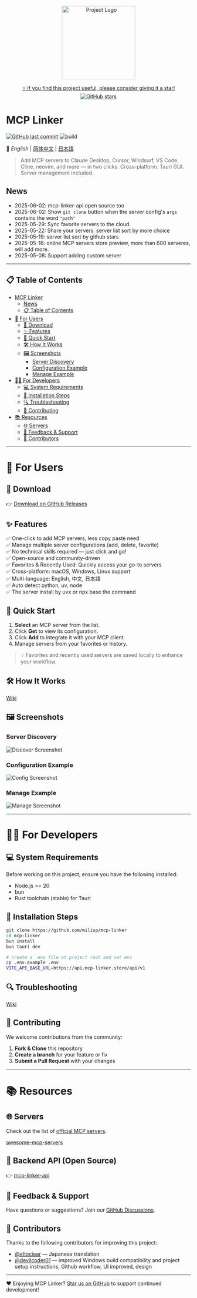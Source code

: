<p align="center">
  <img src="public/logo.png" alt="Project Logo" width="200" />
</p>

<p align="center">
  <a href="https://github.com/milisp/mcp-linker/stargazers">
    ⭐ If you find this project useful, please consider giving it a star!
  </a>
  <br/>
  <a href="https://github.com/milisp/mcp-linker">
    <img src="https://img.shields.io/github/stars/milisp/mcp-linker?style=social" alt="
GitHub stars"/>
  </a>
</p>

# MCP Linker

 [![GitHub last commit](https://img.shields.io/github/last-commit/milisp/mcp-linker)](https://github.com/milisp/mcp-linker/commits)
![build](https://github.com/milisp/mcp-linker/actions/workflows/tauri-ci-win.yml/badge.svg)

📘 _English_ | [简体中文](./docs/README.zh-CN.md) | [日本語](./docs/README.ja-JP.md) 

> Add MCP servers to Claude Desktop, Cursor, Windsurf, VS Code, Cline, neovim, and more — in two clicks. Cross-platform. Tauri GUI. Server management included.

## News

- 2025-06-02: mcp-linker-api open source too
- 2025-06-02: Show `git clone` button when the server config's `args` contains the word `"path"`    
- 2025-05-29: Sync favorite servers to the cloud.
- 2025-05-22: Share your servers. server list sort by more choice
- 2025-05-19: server list sort by github stars  
- 2025-05-16: online MCP servers store preview, more than 600 serveres, will add more.
- 2025-05-08: Support adding custom server  

---

## 📋 Table of Contents
- [MCP Linker](#mcp-linker)
  - [News](#news)
  - [📋 Table of Contents](#-table-of-contents)
- [👤 For Users](#-for-users)
  - [🔽 Download](#-download)
  - [✨ Features](#-features)
  - [🚀 Quick Start](#-quick-start)
  - [🛠️ How It Works](#️-how-it-works)
  - [🖼️ Screenshots](#️-screenshots)
    - [Server Discovery](#server-discovery)
    - [Configuration Example](#configuration-example)
    - [Manage Example](#manage-example)
- [👨‍💻 For Developers](#-for-developers)
  - [💻 System Requirements](#-system-requirements)
  - [🔧 Installation Steps](#-installation-steps)
  - [🔍 Troubleshooting](#-troubleshooting)
  - [🤝 Contributing](#-contributing)
- [📚 Resources](#-resources)
  - [🌐 Servers](#-servers)
  - [💬 Feedback \& Support](#-feedback--support)
  - [🎉 Contributors](#-contributors)

---

# 👤 For Users

## 🔽 Download

👉 [Download on GitHub Releases](https://github.com/milisp/mcp-linker/releases)

## ✨ Features

✅ One-click to add MCP servers, less copy paste need     
✅ Manage multiple server configurations (add, delete, favorite)  
✅ No technical skills required — just click and go!  
✅ Open-source and community-driven  
✅ Favorites & Recently Used: Quickly access your go-to servers  
✅ Cross-platform: macOS, Windows, Linux support  
✅ Multi-language: English, 中文, 日本語  
✅ Auto detect python, uv, node   
✅ The server install by uvx or npx base the command

## 🚀 Quick Start

1. **Select** an MCP server from the list.  
2. Click **Get** to view its configuration.  
3. Click **Add** to integrate it with your MCP client.  
4. Manage servers from your favorites or history.

> 💡 Favorites and recently used servers are saved locally to enhance your workflow.

## 🛠️ How It Works

[Wiki](https://github.com/milisp/mcp-linker/wiki#-how-it-works)

## 🖼️ Screenshots

### Server Discovery
![Discover Screenshot](./images/home.png)

### Configuration Example
![Config Screenshot](./images/config.png)

### Manage Example
![Manage Screenshot](./images/manager.png)

---

# 👨‍💻 For Developers

## 💻 System Requirements

Before working on this project, ensure you have the following installed:

- Node.js >= 20
- bun
- Rust toolchain (stable) for Tauri

## 🔧 Installation Steps

```bash
git clone https://github.com/milisp/mcp-linker
cd mcp-linker
bun install
bun tauri dev

# create a .env file at project root and set env
cp .env.example .env
VITE_API_BASE_URL=https://api.mcp-linker.store/api/v1
```

## 🔍 Troubleshooting

[Wiki](https://github.com/milisp/mcp-linker/wiki#-troubleshooting)

## 🤝 Contributing

We welcome contributions from the community:

1. **Fork & Clone** this repository
2. **Create a branch** for your feature or fix
3. **Submit a Pull Request** with your changes

---

# 📚 Resources

## 🌐 Servers

Check out the list of [official MCP servers](https://github.com/modelcontextprotocol/servers).

[awesome-mcp-servers](https://github.com/punkpeye/awesome-mcp-servers)

## 🔧 Backend API (Open Source)

👉 [mcp-linker-api](https://github.com/milisp/mcp-linker-api)

## 💬 Feedback & Support

Have questions or suggestions? Join our [GitHub Discussions](https://github.com/milisp/mcp-linker/discussions).


## 🎉 Contributors

Thanks to the following contributors for improving this project:

- [@eltociear](https://github.com/eltociear) — Japanese translation
- [@devilcoder01](https://github.com/devilcoder01) — improved Windows build compatibility and project setup instructions, Github workflow, UI improved, design

---

❤️ Enjoying MCP Linker? [Star us on GitHub](https://github.com/milisp/mcp-linker/stargazers) to support continued development!